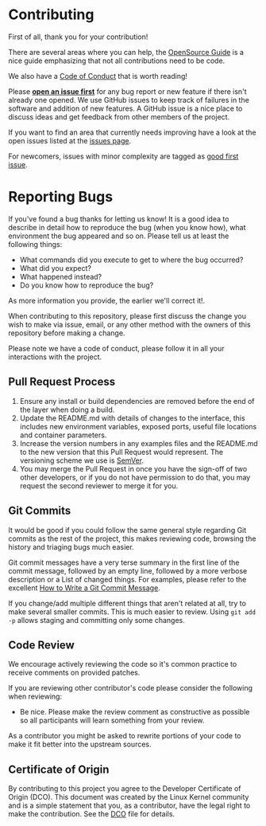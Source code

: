 # Contributing

First of all, thank you for your contribution!

There are several areas where you can help, the [OpenSource Guide](https://opensource.guide/how-to-contribute/)
is a nice guide emphasizing that not all contributions need to be code.

We also have a [Code of Conduct](https://github.com/amal-thundiyil/template/tree/master/CODE_OF_CONDUCT.md)
that is worth reading!

Please **[open an issue first](https://github.com/amal-thundiyil/template/issues/new)** for any bug report or new feature if there isn't
already one opened. We use GitHub issues to keep track of failures in the
software and addition of new features. A GitHub issue is a nice place to discuss ideas
and get feedback from other members of the project.

If you want to find an area that currently needs improving have a look at the
open issues listed at the [issues page](https://github.com/amal-thundiyil/template/issues).

For newcomers, issues with minor complexity are tagged
as [good first issue](https://github.com/amal-thundiyil/template/labels/good-first-issue).

# Reporting Bugs

If you've found a bug thanks for letting us know!
It is a good idea to describe in detail how to reproduce
the bug (when you know how), what environment the bug appeared and so on.
Please tell us at least the following things:

- What commands did you execute to get to where the bug occurred?
- What did you expect?
- What happened instead?
- Do you know how to reproduce the bug?

As more information you provide, the earlier we'll correct it!.

When contributing to this repository, please first discuss the change you wish to make via issue,
email, or any other method with the owners of this repository before making a change.

Please note we have a code of conduct, please follow it in all your interactions with the project.

## Pull Request Process

1. Ensure any install or build dependencies are removed before the end of the layer when doing a
   build.
2. Update the README.md with details of changes to the interface, this includes new environment
   variables, exposed ports, useful file locations and container parameters.
3. Increase the version numbers in any examples files and the README.md to the new version that this
   Pull Request would represent. The versioning scheme we use is [SemVer](http://semver.org/).
4. You may merge the Pull Request in once you have the sign-off of two other developers, or if you
   do not have permission to do that, you may request the second reviewer to merge it for you.

## Git Commits

It would be good if you could follow the same general style regarding Git
commits as the rest of the project, this makes reviewing code, browsing the
history and triaging bugs much easier.

Git commit messages have a very terse summary in the first line of the commit
message, followed by an empty line, followed by a more verbose description or a
List of changed things. For examples, please refer to the excellent [How to
Write a Git Commit Message](https://chris.beams.io/posts/git-commit/).

If you change/add multiple different things that aren't related at all, try to
make several smaller commits. This is much easier to review. Using `git add -p`
allows staging and committing only some changes.

## Code Review

We encourage actively reviewing the code so it's common practice
to receive comments on provided patches.

If you are reviewing other contributor's code please consider the following
when reviewing:

- Be nice. Please make the review comment as constructive as possible so all
  participants will learn something from your review.

As a contributor you might be asked to rewrite portions of your code to make it
fit better into the upstream sources.

## Certificate of Origin

By contributing to this project you agree to the Developer Certificate of
Origin (DCO). This document was created by the Linux Kernel community and is a
simple statement that you, as a contributor, have the legal right to make the
contribution. See the [DCO](DCO) file for details.
